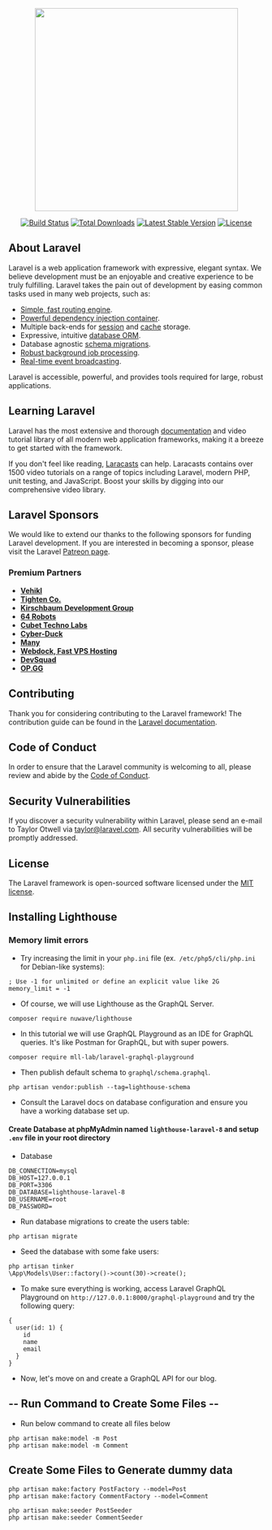 <p align="center"><a href="https://laravel.com" target="_blank"><img src="https://raw.githubusercontent.com/laravel/art/master/logo-lockup/5%20SVG/2%20CMYK/1%20Full%20Color/laravel-logolockup-cmyk-red.svg" width="400"></a></p>

<p align="center">
<a href="https://travis-ci.org/laravel/framework"><img src="https://travis-ci.org/laravel/framework.svg" alt="Build Status"></a>
<a href="https://packagist.org/packages/laravel/framework"><img src="https://img.shields.io/packagist/dt/laravel/framework" alt="Total Downloads"></a>
<a href="https://packagist.org/packages/laravel/framework"><img src="https://img.shields.io/packagist/v/laravel/framework" alt="Latest Stable Version"></a>
<a href="https://packagist.org/packages/laravel/framework"><img src="https://img.shields.io/packagist/l/laravel/framework" alt="License"></a>
</p>

## About Laravel

Laravel is a web application framework with expressive, elegant syntax. We believe development must be an enjoyable and creative experience to be truly fulfilling. Laravel takes the pain out of development by easing common tasks used in many web projects, such as:

- [Simple, fast routing engine](https://laravel.com/docs/routing).
- [Powerful dependency injection container](https://laravel.com/docs/container).
- Multiple back-ends for [session](https://laravel.com/docs/session) and [cache](https://laravel.com/docs/cache) storage.
- Expressive, intuitive [database ORM](https://laravel.com/docs/eloquent).
- Database agnostic [schema migrations](https://laravel.com/docs/migrations).
- [Robust background job processing](https://laravel.com/docs/queues).
- [Real-time event broadcasting](https://laravel.com/docs/broadcasting).

Laravel is accessible, powerful, and provides tools required for large, robust applications.

## Learning Laravel

Laravel has the most extensive and thorough [documentation](https://laravel.com/docs) and video tutorial library of all modern web application frameworks, making it a breeze to get started with the framework.

If you don't feel like reading, [Laracasts](https://laracasts.com) can help. Laracasts contains over 1500 video tutorials on a range of topics including Laravel, modern PHP, unit testing, and JavaScript. Boost your skills by digging into our comprehensive video library.

## Laravel Sponsors

We would like to extend our thanks to the following sponsors for funding Laravel development. If you are interested in becoming a sponsor, please visit the Laravel [Patreon page](https://patreon.com/taylorotwell).

### Premium Partners

- **[Vehikl](https://vehikl.com/)**
- **[Tighten Co.](https://tighten.co)**
- **[Kirschbaum Development Group](https://kirschbaumdevelopment.com)**
- **[64 Robots](https://64robots.com)**
- **[Cubet Techno Labs](https://cubettech.com)**
- **[Cyber-Duck](https://cyber-duck.co.uk)**
- **[Many](https://www.many.co.uk)**
- **[Webdock, Fast VPS Hosting](https://www.webdock.io/en)**
- **[DevSquad](https://devsquad.com)**
- **[OP.GG](https://op.gg)**

## Contributing

Thank you for considering contributing to the Laravel framework! The contribution guide can be found in the [Laravel documentation](https://laravel.com/docs/contributions).

## Code of Conduct

In order to ensure that the Laravel community is welcoming to all, please review and abide by the [Code of Conduct](https://laravel.com/docs/contributions#code-of-conduct).

## Security Vulnerabilities

If you discover a security vulnerability within Laravel, please send an e-mail to Taylor Otwell via [taylor@laravel.com](mailto:taylor@laravel.com). All security vulnerabilities will be promptly addressed.

## License

The Laravel framework is open-sourced software licensed under the [MIT license](https://opensource.org/licenses/MIT).

## Installing Lighthouse
### Memory limit errors
- Try increasing the limit in your `php.ini` file (ex.` /etc/php5/cli/php.ini` for Debian-like systems):

```
; Use -1 for unlimited or define an explicit value like 2G
memory_limit = -1
```
- Of course, we will use Lighthouse as the GraphQL Server.

```composer require nuwave/lighthouse```

- In this tutorial we will use GraphQL Playground as an IDE for GraphQL queries. It's like Postman for GraphQL, but with super powers.

```composer require mll-lab/laravel-graphql-playground```

- Then publish default schema to `graphql/schema.graphql`.

```php artisan vendor:publish --tag=lighthouse-schema```

- Consult the Laravel docs on database configuration and ensure you have a working database set up.
#### Create Database at phpMyAdmin named `lighthouse-laravel-8` and setup `.env` file in your root directory 

- Database
```
DB_CONNECTION=mysql
DB_HOST=127.0.0.1
DB_PORT=3306
DB_DATABASE=lighthouse-laravel-8
DB_USERNAME=root
DB_PASSWORD=
```

- Run database migrations to create the users table:
```
php artisan migrate
```
- Seed the database with some fake users:
```
php artisan tinker
\App\Models\User::factory()->count(30)->create();
``` 
- To make sure everything is working, access Laravel GraphQL Playground on `http://127.0.0.1:8000/graphql-playground` and try the following query:
```
{
  user(id: 1) {
    id
    name
    email
  }
}
```
- Now, let's move on and create a GraphQL API for our blog.

## -- Run Command to Create Some Files --
- Run below command to create all files below

```
php artisan make:model -m Post
php artisan make:model -m Comment
```
##  Create Some Files to Generate dummy data
```
php artisan make:factory PostFactory --model=Post
php artisan make:factory CommentFactory --model=Comment

php artisan make:seeder PostSeeder
php artisan make:seeder CommentSeeder
``` 